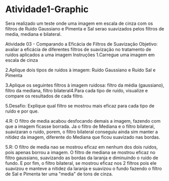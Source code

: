 # Atividade1-Graphic
Sera realizado um teste onde uma imagem em escala de cinza com os filtros de Ruido Gaussiano e Pimenta e Sal serao suavizados pelos filtros de media, mediana e bilateral.

Atividade 03 - Comparando a Eficácia de Filtros de Suavização
Objetivo: avaliar a eficácia de diferentes filtros de suavização no tratamento de ruídos aplicados a uma imagem
Instruções
1.Carregue uma imagem em escala de cinza

2.Aplique dois tipos de ruídos à imagem: Ruído Gaussiano e Ruído Sal e Pimenta

3.Aplique os seguintes filtros à imagem ruidosa: filtro da média (gaussiano), filtro da mediana, filtro bilateral4.Para cada tipo de ruído, visualize e compare os resultados de cada filtro.

5.Desafio: Explique qual filtro se mostrou mais eficaz para cada tipo de ruído e por que.

4.R: O filtro de media acabou desfocando demais a imagem, fazendo com que a imagem ficasse borrada.
Ja o filtro de Mediana e o filtro bilateral, suavizaran o ruido, porem, o filtro bilateral conseguiu ainda sim manter a nitidez da imagem, diferente do Mediana que ficou suavizado nas bordas.

5.R: O filtro de media nao se mostrou eficaz em nenhum dos dois ruidos, pois apenas borrou a imagem.
O filtro de mediana se mostrou eficaz no filtro gaussiano, suavizando as bordas da laranja e diminuindo o ruido de fundo.
E por fim, o filtro bilateral, se mostrou eficaz nos 2 filtros pois ele suavizou e manteve a nitidez da laranja e suavizou o fundo fazendo o filtro de Sal e Pimenta ter uma "media" de tons de cinza.
